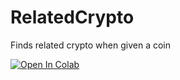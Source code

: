 # RelatedCrypto
Finds related crypto when given a coin

[![Open In Colab](https://colab.research.google.com/assets/colab-badge.svg)](https://colab.research.google.com/drive/1Kr89_7voj29xsKGkngFTJSl-wPUPxVs1?usp=sharing)
